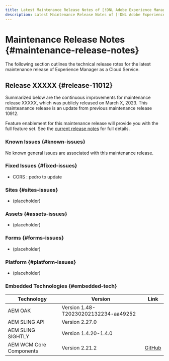 ```yaml
---
title: Latest Maintenance Release Notes of [!DNL Adobe Experience Manager] as a Cloud Service.
description: Latest Maintenance Release Notes of [!DNL Adobe Experience Manager] as a Cloud Service.
---
```


# Maintenance Release Notes {#maintenance-release-notes}

The following section outlines the technical release rotes for the latest maintenance release of Experience Manager as a Cloud Service.

## Release XXXXX {#release-11012}
 
Summarized below are the continuous improvements for maintenance release XXXXX, which was publicly released on March X, 2023. This mainteanance release is an update from previous maintenance release 10912.

Feature enablement for this maintenance release will provide you with the full feature set. See the [current release notes](/help/release-notes/release-notes-cloud/release-notes-current.md) for full details.

### Known Issues {#known-issues}

No known general issues are associated with this maintenance release.

### Fixed Issues {#fixed-issues}

- CORS : pedro to update

### Sites {#sites-issues}

- (placeholder)


### Assets {#assets-issues}

- (placeholder)

### Forms {#forms-issues}

- (placeholder)

### Platform {#platform-issues}

- (placeholder)

### Embedded Technologies {#embedded-tech}

|Technology|Version|Link|
|---|---|---|
|AEM OAK |Version 1.48-T20230202132234-aa49252 ||
|AEM SLING API |Version 2.27.0 ||
|AEM SLING SIGHTLY |Version 1.4.20-1.4.0 ||
|AEM WCM Core Components|Version 2.21.2|[GitHub](https://github.com/adobe/aem-core-wcm-components)|
